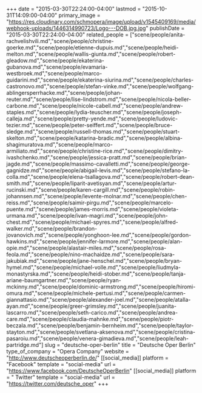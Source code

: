+++
date = "2015-03-30T22:24:00-04:00"
lastmod = "2015-10-31T14:09:00-04:00"
primary_image = "https://res.cloudinary.com/schmopera/image/upload/v1545409169/media/webhook-uploads/1446314990723/Logo---DOB.jpg.jpg"
publishDate = "2015-03-30T22:24:00-04:00"
related_people = ["scene/people/anita-rachvelishvili.md","scene/people/christine-goerke.md","scene/people/etienne-dupuis.md","scene/people/heidi-melton.md","scene/people/wallis-giunta.md","scene/people/robert-gleadow.md","scene/people/ekaterina-gubanova.md","scene/people/evamaria-westbroek.md","scene/people/marco-guidarini.md","scene/people/ekaterina-siurina.md","scene/people/charles-castronovo.md","scene/people/stefan-vinke.md","scene/people/wolfgang-ablingersperrhacke.md","scene/people/johan-reuter.md","scene/people/lise-lindstrom.md","scene/people/nicola-beller-carbone.md","scene/people/nicole-cabell.md","scene/people/andrew-staples.md","scene/people/lydia-teuscher.md","scene/people/joseph-calleja.md","scene/people/pretty-yende.md","scene/people/ludovic-tezier.md","scene/people/peter-seiffert.md","scene/people/bruce-sledge.md","scene/people/russell-thomas.md","scene/people/stuart-skelton.md","scene/people/katarina-bradic.md","scene/people/albina-shagimuratova.md","scene/people/marco-armiliato.md","scene/people/christine-rice.md","scene/people/dimitry-ivashchenko.md","scene/people/jessica-pratt.md","scene/people/brian-jagde.md","scene/people/massimo-cavalletti.md","scene/people/george-gagnidze.md","scene/people/abigail-levis.md","scene/people/stefano-la-colla.md","scene/people/elena-tsallagova.md","scene/people/robert-dean-smith.md","scene/people/liparit-avetisyan.md","scene/people/artur-rucinski.md","scene/people/karen-cargill.md","scene/people/robin-johannsen.md","scene/people/levente-molnar.md","scene/people/chen-reiss.md","scene/people/saimir-pirgu.md","scene/people/marcelo-puente.md","scene/people/james-morris.md","scene/people/violeta-urmana.md","scene/people/ivan-magri.md","scene/people/john-chest.md","scene/people/michael-spyres.md","scene/people/alfred-walker.md","scene/people/brandon-jovanovich.md","scene/people/yonghoon-lee.md","scene/people/gordon-hawkins.md","scene/people/jennifer-larmore.md","scene/people/alan-opie.md","scene/people/alastair-miles.md","scene/people/rosa-feola.md","scene/people/nino-machaidze.md","scene/people/sara-jakubiak.md","scene/people/jane-henschel.md","scene/people/bryan-hymel.md","scene/people/michael-volle.md","scene/people/liudmyla-monastyrska.md","scene/people/heidi-stober.md","scene/people/tanja-ariane-baumgartner.md","scene/people/ryan-mckinny.md","scene/people/dominic-armstrong.md","scene/people/hiromi-omura.md","scene/people/michele-pertusi.md","scene/people/carmen-giannattasio.md","scene/people/alexander-joel.md","scene/people/atalla-ayan.md","scene/people/greer-grimsley.md","scene/people/juanita-lascarro.md","scene/people/seth-carico.md","scene/people/andrea-care.md","scene/people/claudia-mahnke.md","scene/people/piotr-beczala.md","scene/people/benjamin-bernheim.md","scene/people/taylor-stayton.md","scene/people/svetlana-aksenova.md","scene/people/cristina-pasaroiu.md","scene/people/venera-gimadieva.md","scene/people/leah-partridge.md"]
slug = "deutsche-oper-berlin"
title = "Deutsche Oper Berlin"
type_of_company = "Opera Company"
website = "http://www.deutscheoperberlin.de/"
[[social_media]]
platform = "Facebook"
template = "social-media"
url = "https://www.facebook.com/DeutscheOperBerlin"
[[social_media]]
platform = " Twitter"
template = "social-media"
url = "https://twitter.com/deutsche_oper"
+++


